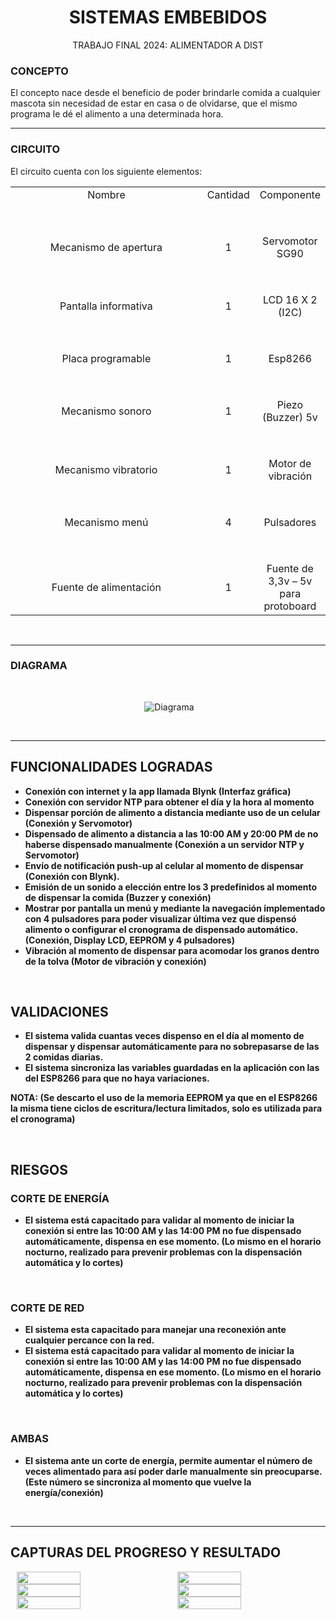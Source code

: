 <div align="center">
<h1> SISTEMAS EMBEBIDOS</h1>
</div>
<div align="center">
TRABAJO FINAL 2024: ALIMENTADOR A DIST
</div>

### CONCEPTO
El concepto nace desde el beneficio de poder brindarle comida a cualquier mascota sin necesidad de estar en casa o de olvidarse, que el mismo programa le dé el alimento a una determinada hora.

<hr>

### CIRCUITO
El circuito cuenta con los siguiente elementos:
<div align="center">
  <table style="width: 100%; text-align: center;">
    <tr>
      <td style="width: 33%;">Nombre</td>
      <td style="width: 33%;">Cantidad</td>
      <td style="width: 33%;">Componente</td>
    </tr>
    <tr>
      <td colspan="1" style="width: 100%; padding-top: 50px;">Mecanismo de apertura</td>
      <td colspan="1" style="width: 100%; padding-top: 50px;">1</td>
      <td colspan="1" style="width: 100%; padding-top: 50px;">Servomotor SG90</td>
    </tr>
    <tr>
      <td colspan="1" style="width: 100%; padding-top: 50px;">Pantalla informativa</td>
      <td colspan="1" style="width: 100%; padding-top: 50px;">1</td>
      <td colspan="1" style="width: 100%; padding-top: 50px;">LCD 16 X 2 (I2C)</td>
    </tr>
    <tr>
      <td colspan="1" style="width: 100%; padding-top: 50px;">Placa programable</td>
      <td colspan="1" style="width: 100%; padding-top: 50px;">1</td>
      <td colspan="1" style="width: 100%; padding-top: 50px;">Esp8266</td>
    </tr>
    <tr>
      <td colspan="1" style="width: 100%; padding-top: 50px;">Mecanismo sonoro</td>
      <td colspan="1" style="width: 100%; padding-top: 50px;">1</td>
      <td colspan="1" style="width: 100%; padding-top: 50px;">Piezo (Buzzer) 5v</td>
    </tr>
    <tr>
      <td colspan="1" style="width: 100%; padding-top: 50px;">Mecanismo vibratorio</td>
      <td colspan="1" style="width: 100%; padding-top: 50px;">1</td>
      <td colspan="1" style="width: 100%; padding-top: 50px;">Motor de vibración</td>
    </tr>
    <tr>
      <td colspan="1" style="width: 100%; padding-top: 50px;">Mecanismo menú</td>
      <td colspan="1" style="width: 100%; padding-top: 50px;">4</td>
      <td colspan="1" style="width: 100%; padding-top: 50px;">Pulsadores</td>
    </tr>
    <tr>
      <td colspan="1" style="width: 100%; padding-top: 50px;">Fuente de alimentación</td>
      <td colspan="1" style="width: 100%; padding-top: 50px;">1</td>
      <td colspan="1" style="width: 100%; padding-top: 50px;">Fuente de 3,3v – 5v para protoboard</td>
    </tr>
  </table>
</div>

<br>
<hr>

### DIAGRAMA
<br>
 <div align="center">
   
   <img>  ![Diagrama](https://github.com/user-attachments/assets/0cc739fb-5761-4ceb-b7d6-cf6b73c5aa52)</img>

</div>

<br>
<hr>

## FUNCIONALIDADES LOGRADAS
-	<b>	Conexión con internet y la app llamada Blynk (Interfaz gráfica)
-	<b> Conexión con servidor NTP para obtener el día y la hora al momento
-	<b> Dispensar porción de alimento a distancia mediante uso de un celular (Conexión y Servomotor)
-	<b>	Dispensado de alimento a distancia a las 10:00 AM y 20:00 PM de no haberse dispensado manualmente (Conexión a un servidor NTP y Servomotor)
-	<b>	Envío de notificación push-up al celular al momento de dispensar (Conexión con Blynk).
-	<b> Emisión de un sonido a elección entre los 3 predefinidos al momento de dispensar la comida (Buzzer y conexión)
-	<b> Mostrar por pantalla un menú y mediante la navegación implementado con 4 pulsadores para poder visualizar última vez que dispensó alimento o configurar el cronograma de dispensado automático. (Conexión, Display LCD, EEPROM y 4 pulsadores)
-	<b> Vibración al momento de dispensar para acomodar los granos dentro de la tolva (Motor de vibración y conexión)

<br>

## VALIDACIONES
- <b> El sistema valida cuantas veces dispenso en el día al momento de dispensar y dispensar automáticamente para no sobrepasarse de las 2 comidas diarias.
- <b> El sistema sincroniza las variables guardadas en la aplicación con las del ESP8266 para que no haya variaciones. 

NOTA: (Se descarto el uso de la memoria EEPROM ya que en el ESP8266 la misma tiene ciclos de escritura/lectura limitados, solo es utilizada para el cronograma)

<br>

## RIESGOS
### CORTE DE ENERGÍA
-	<b> El sistema está capacitado para validar al momento de iniciar la conexión si entre las 10:00 AM y las 14:00 PM no fue dispensado automáticamente, dispensa en ese momento.
        (Lo mismo en el horario nocturno, realizado para prevenir problemas con la dispensación automática y lo cortes)

<br>

### CORTE DE RED
-	<b> El sistema esta capacitado para manejar una reconexión ante cualquier percance con la red.
-	<b> El sistema está capacitado para validar al momento de iniciar la conexión si entre las 10:00 AM y las 14:00 PM no fue dispensado automáticamente, dispensa en ese momento. 
      (Lo mismo en el horario nocturno, realizado para prevenir problemas con la dispensación automática y lo cortes)

<br>

### AMBAS
-	<b> El sistema ante un corte de energía, permite aumentar el número de veces alimentado para así poder darle manualmente sin preocuparse. (Este número se sincroniza al momento que vuelve la energía/conexión)


<br>
<hr>

## CAPTURAS DEL PROGRESO Y RESULTADO
<div style="display: flex; justify-content: space-between;">

  <img src="https://github.com/user-attachments/assets/1be5fe19-cdcd-4169-af42-1f528d92ed7e" width="45%" style="margin: 0 10px;">
  <img src="https://github.com/user-attachments/assets/24122a83-de0a-4138-b110-d2b91d7c5972" width="45%" style="margin: 0 10px;">

</div>

<div style="display: flex; justify-content: space-between;">

  <img src="https://github.com/user-attachments/assets/7388f4cc-4b63-4b03-a380-022d5487719e" width="45%" style="margin: 0 10px;">
  <img src="https://github.com/user-attachments/assets/176f686f-c6bb-405f-8f34-25724fda49da" width="45%" style="margin: 0 10px;">

</div>

<div style="display: flex; justify-content: space-between;">

  <img src="https://github.com/user-attachments/assets/3af86305-1dda-4f41-8611-5631f959172a" width="45%" style="margin: 0 10px;">
  <img src="https://github.com/user-attachments/assets/ca5fe463-4fb1-4313-a798-8f27ea7da46a" width="45%" style="margin: 0 10px;">

</div>

